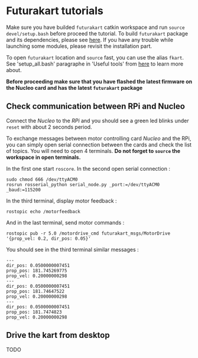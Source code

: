 # Futurakart tutorials

Make sure you have builded `futurakart` catkin workspace and run `source devel/setup.bash` before proceed the tutorial. 
To build `futurakart` package and its dependencies, please see [here](./RPI-ROS-Installation.md). 
If you have any trouble while launching some modules, please revisit the installation part.

To open `futurakart` location and `source` fast, you can use the alias `fkart`. 
See 'setup_all.bash' paragraphe in 'Useful tools' from [here](./README.md) to learn more about.

**Before proceeding make sure that you have flashed the latest firmware on the Nucleo card and has the latest `futurakart` package**

## Check communication between RPi and Nucleo

Connect the *Nucleo* to the *RPi* and you should see a green led blinks under `reset` with about 2 seconds period. 

To exchange messages between motor controlling card *Nucleo* and the RPi, 
you can simply open serial connection between the cards and check the list of topics.
You will need to open 4 terminals. **Do not forget to `source` the workspace in open terminals.** 
 
In the first one start `roscore`.
In the second open serial connection :
```
sudo chmod 666 /dev/ttyACM0
rosrun rosserial_python serial_node.py _port:=/dev/ttyACM0 _baud:=115200 
```
In the third terminal, display motor feedback :
```
rostopic echo /motorfeedback
```
And in the last terminal, send motor commands :
```
rostopic pub -r 5.0 /motordrive_cmd futurakart_msgs/MotorDrive '{prop_vel: 0.2, dir_pos: 0.05}'
```
You should see in the third terminal similar messages :
```
---
dir_pos: 0.0500000007451
prop_pos: 181.745269775
prop_vel: 0.20000000298
---
dir_pos: 0.0500000007451
prop_pos: 181.74647522
prop_vel: 0.20000000298
---
dir_pos: 0.0500000007451
prop_pos: 181.7474823
prop_vel: 0.20000000298

```


## Drive the kart from desktop

TODO
